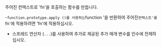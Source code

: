 주어진 컨텍스트로 'fn'을 호출하는 함수를 만듭니다.

-`function.prototype.apply ()를 사용하는`function '을 반환하여 주어진`컨텍스트'를`fn`에 적용하려면 'fn'에 적용하십시오.
- 스프레드 연산자 (`...`)를 사용하여 추가로 제공된 추가 매개 변수를 인수에 전제하십시오.